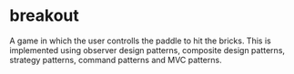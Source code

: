 # breakout
A game in which the user controlls the paddle to hit the bricks. This is implemented using observer design patterns, composite design patterns, strategy patterns, command patterns and MVC patterns. 

